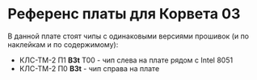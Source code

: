 # Референс платы для Корвета 03

В данной плате стоят чипы с одинаковыми версиями прошивок (и по наклейкам и по содержимому):
- КЛС-ТМ-2 П1 **B3t** T00 - чип слева на плате рядом с Intel 8051
- КЛС-ТМ-2 П0 **B3t** - чип справа на плате
